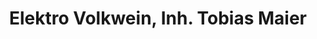 ---
title: "Elektro Volkwein, Inh. Tobias Maier"
url: /ravensburg/elektro-volkwein-inh-tobias-maier/
shop: Elektrisch
---